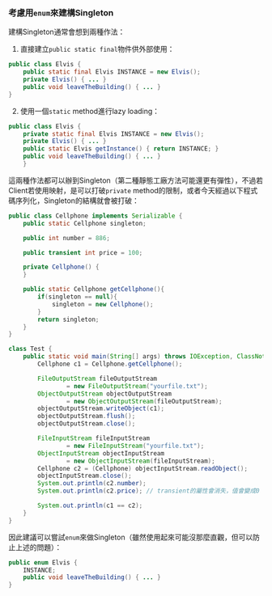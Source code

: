 ### 考慮用`enum`來建構Singleton

建構Singleton通常會想到兩種作法：

1. 直接建立`public static final`物件供外部使用：
   
``` Java
public class Elvis {
    public static final Elvis INSTANCE = new Elvis();
    private Elvis() { ... }
    public void leaveTheBuilding() { ... }
}
```

2. 使用一個`static` method進行lazy loading：

``` Java
public class Elvis {
    private static final Elvis INSTANCE = new Elvis();
    private Elvis() { ... }
    public static Elvis getInstance() { return INSTANCE; }
    public void leaveTheBuilding() { ... }
    }
```

這兩種作法都可以辦到Singleton（第二種靜態工廠方法可能還更有彈性），不過若Client若使用映射，是可以打破`private` method的限制，或者今天經過以下程式碼序列化，Singleton的結構就會被打破：

``` Java
public class Cellphone implements Serializable {
    public static Cellphone singleton;

    public int number = 886;

    public transient int price = 100;

    private Cellphone() {
    }

    public static Cellphone getCellphone(){
        if(singleton == null){
            singleton = new Cellphone();
        }
        return singleton;
    }
}

class Test {
    public static void main(String[] args) throws IOException, ClassNotFoundException {
        Cellphone c1 = Cellphone.getCellphone();

        FileOutputStream fileOutputStream
                = new FileOutputStream("yourfile.txt");
        ObjectOutputStream objectOutputStream
                = new ObjectOutputStream(fileOutputStream);
        objectOutputStream.writeObject(c1);
        objectOutputStream.flush();
        objectOutputStream.close();

        FileInputStream fileInputStream
                = new FileInputStream("yourfile.txt");
        ObjectInputStream objectInputStream
                = new ObjectInputStream(fileInputStream);
        Cellphone c2 = (Cellphone) objectInputStream.readObject();
        objectInputStream.close();
        System.out.println(c2.number);
        System.out.println(c2.price); // transient的屬性會消失，值會變成0

        System.out.println(c1 == c2);
    }
}
```

因此建議可以嘗試`enum`來做Singleton（雖然使用起來可能沒那麼直觀，但可以防止上述的問題）：

``` Java
public enum Elvis {
    INSTANCE;
    public void leaveTheBuilding() { ... }
}
```
